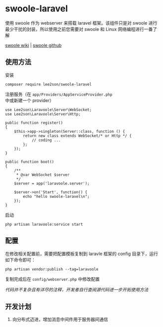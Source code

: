 # swoole-laravel
使用 swoole 作为 webserver 来搭载 laravel 框架。该组件只是对 swoole 进行最少干扰的封装，所以使用之前您需要对 swoole 和 Linux 网络编程进行一番了解

[swoole wiki](https://wiki.swoole.com/) |
[swoole github](https://github.com/swoole/swoole-src)

## 使用方法

安装

    composer require lee2son/swoole-laravel
    
注册服务（在 `app/Providers/AppServiceProvider.php` 中或新建一个 provider）

    use Lee2son\Laravoole\Server\WebSocket;
    use Lee2son\Laravoole\Server\Http;
    
    public function register()
    {
        $this->app->singleton(Server::class, function () {
            return new class extends WebSocket/* or Http */ {
                // coding ...
            };
        });
    }
    
    public function boot()
    {
        /**
         * @var WebSocket $server
         */
        $server = app('laravoole.server');

        $server->on('Start', function() {
            echo "hello swoole-laravel\n";
        });
    }
    
启动

    php artisan laravoole:service start
    
## 配置
在修改相关配置前，需要把配置模板复制到 laravle 框架的 config 目录下，运行如下命令即可：

    php artisan vendor:publish --tag=laravoole
    
复制完成后在 `config/webserver.php` 中修改配置


*代码并不复杂且有详尽的注释，开发者自行查阅源代码进一步开拓使用方法*

## 开发计划
1. 向分布式迈进，增加消息中间件用于服务器间通信